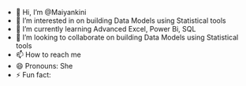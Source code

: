 - 👋 Hi, I’m @Maiyankini
- 👀 I’m interested in on building Data Models using Statistical tools
- 🌱 I’m currently learning Advanced Excel, Power Bi, SQL
- 💞️ I’m looking to collaborate on building Data Models using Statistical tools
- 📫 How to reach me 
- 😄 Pronouns: She
- ⚡ Fun fact: 

<!---
Maiyankini/Maiyankini is a ✨ special ✨ repository because its `README.md` (this file) appears on your GitHub profile.
You can click the Preview link to take a look at your changes.
--->
